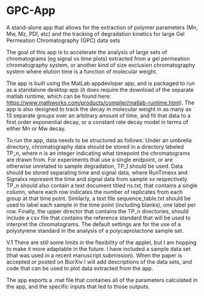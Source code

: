 # GPC-App
A stand-alone app that allows for the extraction of polymer parameters (Mn, Mw, Mz, PDI, etc) and the tracking of degradation kinetics for large Gel Permeation Chromatography (GPC) data sets 


The goal of this app is to accelerate the analysis of large sets of chromatograms (eg signal vs time plots) extracted from a gel permeation chromatography system, or another kind of size exclusion chromatography system where elution time is a function of molecular weight. 

The app is built using the MatLab appdevloper app, and is packaged to run as a standalone desktop app (it does require the download of the separate matlab runtime, which can be found here: https://www.mathworks.com/products/compiler/matlab-runtime.html). The app is also designed to track the decay in molecular weight in as many as 13 separate groups over an arbitrary amount of time, and fit that data to a first order exponential decay, or a constant rate decay model in terms of either Mn or Mw decay.   


To run the app, data needs to be structured as follows: 
Under an umbrella directory, chromatography data should be stored in a directory labeled TP_n, where n is an integer indicating what timepoint the chromatograms are drawn from. For experiments that use a single endpoint, or are otherwise unrelated to sample degradation, TP_1 should be used. Data should be stored separating time and signal data, where RunTimexx and Signalxx represent the time and signal data from sample xx respectively. TP_n should also contain a text document titled ns.txt, that contains a single column, where each row indicates the number of replicates from each group at that time point. Similarly, a text file sequence_table.txt should be used to label each sample in the time point (including blanks), one label per row. Finally, the upper director that contains the TP_n directories, should include a csv file that contains the reference standard that will be used to interpret the chromatograms. The default settings are for the use of a polystyrene standard in the analysis of a polycaprolactone sample set. 

V.1 There are still some limits in the flexibility of the applet, but I am hopping to make it more adaptable in the future. I have included a sample data set (that was used in a recent manuscript submission). When the paper is accepted or posted on BiorXiv I will add descriptions of the data sets, and code that can be used to plot data extracted from the app. 

The app exports a .mat file that containes all of the parameters calculated in the app, and the specific inputs that led to those outputs. 
